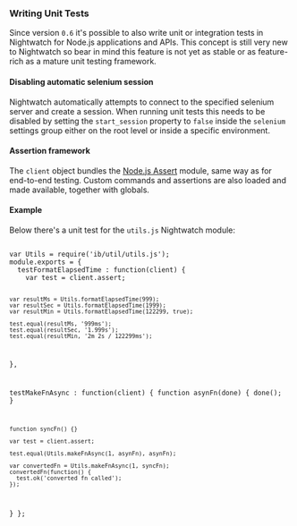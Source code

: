 ### Writing Unit Tests

Since version `0.6` it's possible to also write unit or integration tests in Nightwatch for Node.js applications and APIs. 
This concept is still very new to Nightwatch so bear in mind this feature is not yet as stable or as feature-rich as a mature unit testing framework.

#### Disabling automatic selenium session
Nightwatch automatically attempts to connect to the specified selenium server and create a session. 
When running unit tests this needs to be disabled by setting the `start_session` property to `false` inside the `selenium` settings group either on the root level or inside a specific environment.

#### Assertion framework
The `client` object bundles the <a href="https://nodejs.org/api/assert.html" target="_blank">Node.js Assert</a> module, same way as for end-to-end testing.
Custom commands and assertions are also loaded and made available, together with globals.

#### Example
Below there's a unit test for the `utils.js` Nightwatch module:

<div class="sample-test">
<pre data-language="javascript"><code class="language-javascript">
var Utils = require('ib/util/utils.js');
module.exports = {
  testFormatElapsedTime : function(client) {
    var test = client.assert;

    var resultMs = Utils.formatElapsedTime(999);
    var resultSec = Utils.formatElapsedTime(1999);
    var resultMin = Utils.formatElapsedTime(122299, true);
    
    test.equal(resultMs, '999ms');
    test.equal(resultSec, '1.999s');
    test.equal(resultMin, '2m 2s / 122299ms');
  },

  testMakeFnAsync : function(client) {
    function asynFn(done) {
      done();
    }

    function syncFn() {}

    var test = client.assert;

    test.equal(Utils.makeFnAsync(1, asynFn), asynFn);

    var convertedFn = Utils.makeFnAsync(1, syncFn);
    convertedFn(function() {
      test.ok('converted fn called');
    });
  }
};
</code></pre>
</div>